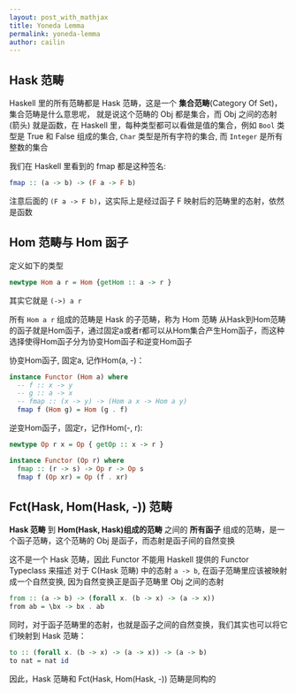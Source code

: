 ```yaml
---
layout: post_with_mathjax
title: Yoneda Lemma
permalink: yoneda-lemma
author: cailin
---
```


## Hask 范畴

Haskell 里的所有范畴都是 Hask 范畴，这是一个 **集合范畴**(Category Of Set)，集合范畴是什么意思呢， 就是说这个范畴的 Obj 都是集合，而 Obj 之间的态射 (箭头) 就是函数，在 Haskell 里，每种类型都可以看做是值的集合，例如 `Bool` 类型是 True 和 False 组成的集合, `Char` 类型是所有字符的集合, 而 `Integer` 是所有整数的集合

我们在 Haskell 里看到的 fmap 都是这种签名:
```Haskell
fmap :: (a -> b) -> (F a -> F b)
```
注意后面的 `(F a -> F b)`，这实际上是经过函子 F 映射后的范畴里的态射，依然是函数

## Hom 范畴与 Hom 函子

定义如下的类型

```Haskell
newtype Hom a r = Hom {getHom :: a -> r }
```

其实它就是 `(->) a r`

所有 `Hom a r` 组成的范畴是 Hask 的子范畴，称为 Hom 范畴
从Hask到Hom范畴的函子就是Hom函子，通过固定a或者r都可以从Hom集合产生Hom函子，而这种选择使得Hom函子分为协变Hom函子和逆变Hom函子

协变Hom函子, 固定a, 记作Hom(a, -)：

```Haskell
instance Functor (Hom a) where
  -- f :: x -> y
  -- g :: a -> x
  -- fmap :: (x -> y) -> (Hom a x -> Hom a y)
  fmap f (Hom g) = Hom (g . f)
```
逆变Hom函子，固定r，记作Hom(-, r):
```Haskell
newtype Op r x = Op { getOp :: x -> r }

instance Functor (Op r) where
  fmap :: (r -> s) -> Op r -> Op s
  fmap f (Op xr) = Op (f . xr)
```


## Fct(Hask, Hom(Hask, -)) 范畴
**Hask 范畴** 到 **Hom(Hask, Hask)组成的范畴** 之间的 **所有函子** 组成的范畴，是一个函子范畴，这个范畴的 Obj 是函子，而态射是函子间的自然变换

这不是一个 Hask 范畴，因此 Functor 不能用 Haskell 提供的 Functor Typeclass 来描述
对于 C(Hask 范畴) 中的态射 `a -> b`, 在函子范畴里应该被映射成一个自然变换, 因为自然变换正是函子范畴里 Obj 之间的态射
```Haskell
from :: (a -> b) -> (forall x. (b -> x) -> (a -> x))
from ab = \bx -> bx . ab
```
同时，对于函子范畴里的态射，也就是函子之间的自然变换，我们其实也可以将它们映射到 Hask 范畴：
```Haskell
to :: (forall x. (b -> x) -> (a -> x)) -> (a -> b)
to nat = nat id
```
因此，Hask 范畴和 Fct(Hask, Hom(Hask, -)) 范畴是同构的
